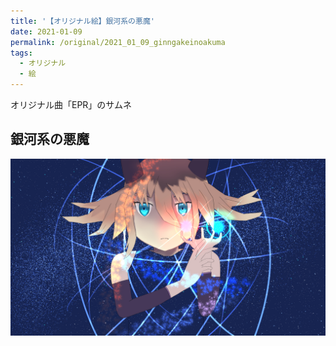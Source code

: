 ```yaml
---
title: '【オリジナル絵】銀河系の悪魔'
date: 2021-01-09
permalink: /original/2021_01_09_ginngakeinoakuma
tags:
  - オリジナル
  - 絵
---
```


オリジナル曲「EPR」のサムネ

## 銀河系の悪魔

![](/files/EPR.jpg)
